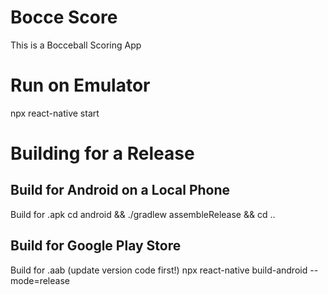 # Bocce Score
This is a Bocceball Scoring App

# Run on Emulator
npx react-native start

# Building for a Release
## Build for Android on a Local Phone
Build for .apk
cd android && ./gradlew assembleRelease && cd ..

## Build for Google Play Store
Build for .aab
(update version code first!)
npx react-native build-android --mode=release